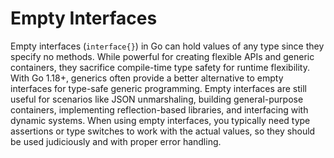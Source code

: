 # Empty Interfaces

Empty interfaces (`interface{}`) in Go can hold values of any type since they specify no methods. While powerful for creating flexible APIs and generic containers, they sacrifice compile-time type safety for runtime flexibility. With Go 1.18+, generics often provide a better alternative to empty interfaces for type-safe generic programming. Empty interfaces are still useful for scenarios like JSON unmarshaling, building general-purpose containers, implementing reflection-based libraries, and interfacing with dynamic systems. When using empty interfaces, you typically need type assertions or type switches to work with the actual values, so they should be used judiciously and with proper error handling.